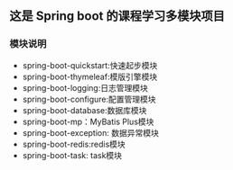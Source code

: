 ## 这是 Spring boot 的课程学习多模块项目
### 模块说明
- spring-boot-quickstart:快速起步模块
- spring-boot-thymeleaf:模版引擎模块
- spring-boot-logging:日志管理模块
- spring-boot-configure:配置管理模块
- spring-boot-database:数据库模块
- spring-boot-mp：MyBatis Plus模块
- spring-boot-exception: 数据异常模块
- spring-boot-redis:redis模块
- spring-boot-task: task模块